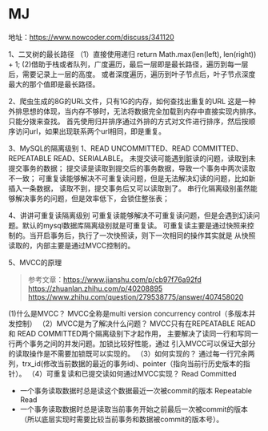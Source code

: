 # MJ
地址：https://www.nowcoder.com/discuss/341120

1、二叉树的最长路径
（1）直接使用递归
return Math.max(len(left), len(right)) + 1;
(2)借助于栈或者队列，广度遍历，最后一层即是最长路径，遍历到每一层后，需要记录上一层的高度。
或者深度遍历，遍历到叶子节点后，叶子节点深度最大的那个值即是最长路径。

2、爬虫生成的8G的URL文件，只有1G的内存，如何查找出重复的URL
这是一种外排思想的体现，当内存不够时，无法将数据完全加载到内存中直接实现内排序。只能分拨来查找。
首先使用归并排序通过外排的方式对文件进行排序，然后按顺序访问url，如果出现联系两个url相同，即是重复。

3、MySQL的隔离级别
1、READ UNCOMMITTED、READ COMMITTED、REPEATABLE READ、SERIALABLE。
未提交读可能遇到脏读的问题，读取到未提交事务的数据；
提交读是读取到提交后的事务数据，导致一个事务中两次读取不一致；
可重复读能够解决不可重复读问题，但是无法解决幻读的问题，比如新插入一条数据，
读取不到，提交事务后又可以读取到了。
串行化隔离级别虽然能够解决事务的问题，但是效率低下，会锁住整张表；

4、讲讲可重复读隔离级别
可重复读能够解决不可重复读问题，但是会遇到幻读问题。默认的mysql数据库隔离级别就是可重复读。
可重复读主要是通过快照来控制的。当开启事务后，执行了一次快照读，则下一次相同的操作其实就是
从快照读取的，内部主要是通过MVCC控制的。

5、MVCC的原理
> 参考文章：https://www.jianshu.com/p/cb97f76a92fd
https://zhuanlan.zhihu.com/p/40208895
https://www.zhihu.com/question/279538775/answer/407458020


(1)什么是MVCC？
MVCC全称是multi version concurrency control（多版本并发控制）
（2）MVCC是为了解决什么问题？
MVCC只有在REPEATABLE READ 和 READ COMMITTED两个隔离级别下才起作用，
主要解决了读同一行和写同一行两个事务之间的并发问题。加锁比较好性能，通过
引入MVCC可以保证大部分的读取操作是不需要加锁既可以实现的。
（3）如何实现的？
通过每一行冗余两列，trx_id(修改当前数据的最近的事务id)、pointer（指向当前行历史版本的指针）。
（4）可重复读和已提交读如何通过MVCC实现？
Read Committed
- 一个事务读取数据时总是读这个数据最近一次被commit的版本
Repeatable Read
- 一个事务读取数据时总是读取当前事务开始之前最后一次被commit的版本（所以底层实现时需要比较当前事务和数据被commit的版本号）。
